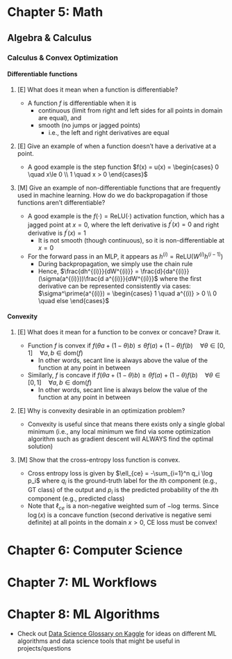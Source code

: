 # Chapter 5: Math

## Algebra & Calculus



### Calculus & Convex Optimization

#### **Differentiable functions**

1. [E] What does it mean when a function is differentiable?
   * A function $f$ is differentiable when it is
     * continuous (limit from right and left sides for all points in domain are equal), and 
     * smooth (no jumps or jagged points)
       * i.e., the left and right derivatives are equal
2. [E] Give an example of when a function doesn’t have a derivative at a point.
   * A good example is the step function $f(x) = u(x) = \begin{cases} 0 \quad x\le 0 \\ 1 \quad x > 0 \end{cases}$

3. [M] Give an example of non-differentiable functions that are frequently used in machine learning. How do we do backpropagation if those functions aren’t differentiable?
   * A good example is the $f(\cdot) = \text{ReLU}(\cdot)$ activation function, which has a jagged point at $x=0$, where the left derivative is $f^\prime(x) = 0$ and right derivative is $f^\prime(x) = 1$ 
     * It is not smooth (though continuous), so it is non-differentiable at $x=0$ 
   * For the forward pass in an MLP, it appears as $h^{(i)} = \text{ReLU}(W^{(i)}h^{(i-1)})$ 
     * During backpropagation, we simply use the chain rule
     * Hence, $\frac{dh^{(i)}}{dW^{(i)}} = \frac{d}{da^{(i)}}(\sigma(a^{(i)}))\frac{d a^{(i)}}{dW^{(i)}}$ where the first derivative can be represented consistently via cases: $\sigma^\prime(a^{(i)}) = \begin{cases} 1 \quad a^{(i)} > 0 \\ 0 \quad else \end{cases}$

#### **Convexity**

1. [E] What does it mean for a function to be convex or concave? Draw it.
   * Function $f$ is convex if $f(\theta a + (1-\theta) b) \leq \theta f(a) + (1-\theta) f(b) \quad \forall \theta \in [0, 1] \quad \forall a, b \in \text{dom}(f)$ 
     * In other words, secant line is always above the value of the function at any point in between 
   * Similarly, $f$ is concave if $f(\theta a + (1-\theta) b) \geq \theta f(a) + (1-\theta) f(b) \quad \forall \theta \in [0, 1] \quad \forall a, b \in \text{dom}(f)$ 
     * In other words, secant line is always below the value of the function at any point in between 
2. [E] Why is convexity desirable in an optimization problem?
   * Convexity is useful since that means there exists only a single global minimum (i.e., any local minimum we find via some optimization algorithm such as gradient descent will ALWAYS find the optimal solution)

3. [M] Show that the cross-entropy loss function is convex.
   * Cross entropy loss is given by $\ell_{ce} = -\sum_{i=1}^n q_i \log p_i$ where $q_i$ is the ground-truth label for the $i$th component (e.g., GT class) of the output and $p_i$ is the predicted probability of the $i$th component (e.g., predicted class)
   * Note that $\ell_{ce}$ is a non-negative weighted sum of $-\log$ terms. Since $\log(x)$ is a concave function (second derivative is negative semi definite) at all points in the domain $x > 0$, CE loss must be convex!



# Chapter 6: Computer Science





# Chapter 7: ML Workflows





# Chapter 8: ML Algorithms 

* Check out [Data Science Glossary on Kaggle](https://www.kaggle.com/code/shivamb/data-science-glossary-on-kaggle) for ideas on different ML algorithms and data science tools that might be useful in projects/questions



